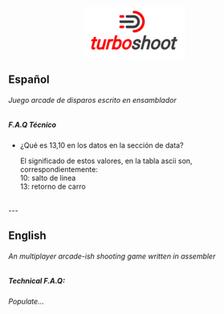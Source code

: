 # <img src="turboshoot.png" width="200" style="display:block; margin-left: auto; margin-right: auto;">

## Español

###### Juego arcade de disparos escrito en ensamblador

##### F.A.Q Técnico
- ¿Qué es 13,10 en los datos en la sección de data?

  El significado de estos valores, en la tabla ascii son, correspondientemente:<br/>
  10:  salto de linea<br/>
  13: retorno de carro

<br />
---
<br />

## English

###### An multiplayer arcade-ish shooting game written in assembler

##### Technical F.A.Q:

###### Populate...
